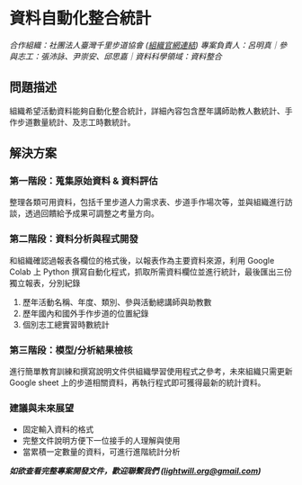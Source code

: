 # 資料自動化整合統計

*合作組織：社團法人臺灣千里步道協會 ([組織官網連結](https://www.tmitrail.org.tw/))*
*專案負責人：呂明真｜參與志工：張沛詠、尹崇安、邱思嘉｜資料科學領域：資料整合*

## 問題描述
組織希望活動資料能夠自動化整合統計，詳細內容包含歷年講師助教人數統計、手作步道數量統計、及志工時數統計。

## 解決方案

### 第一階段：蒐集原始資料 & 資料評估
整理各類可用資料，包括千里步道人力需求表、步道手作場次等，並與組織進行訪談，透過回饋給予成果可調整之考量方向。


### 第二階段：資料分析與程式開發
和組織確認過報表各欄位的格式後，以報表作為主要資料來源，利用 Google Colab 上 Python 撰寫自動化程式，抓取所需資料欄位並進行統計，最後匯出三份獨立報表，分別紀錄

1. 歷年活動名稱、年度、類別、參與活動總講師與助教數
2. 歷年國內和國外手作步道的位置紀錄
3. 個別志工總實習時數統計


### 第三階段：模型/分析結果檢核
進行簡單教育訓練和撰寫說明文件供組織學習使用程式之參考，未來組織只需更新 Google sheet 上的步道相關資料，再執行程式即可獲得最新的統計資料。

### 建議與未來展望
- 固定輸入資料的格式
- 完整文件說明方便下一位接手的人理解與使用
- 當累積一定數量的資料，可進行進階統計分析

***如欲查看完整專案開發文件，歡迎聯繫我們 (<lightwill.org@gmail.com>)***

